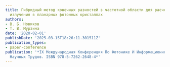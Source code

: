 ```yaml
---
title: Гибридный метод конечных разностей в частотной области для расчета дифракции
  излучения в планарных фотонных кристаллах
authors:
- В. Б. Новиков
- Т. В. Мурзина
date: '2020-02-01'
publishDate: '2025-03-15T18:26:11.301511Z'
publication_types:
- paper-conference
publication: '*IX Международная Конференция По Фотонике И Информационной Оптике Сборник
  Научных Трудов. ISBN 978-5-7262-2648-4*'
---
```

